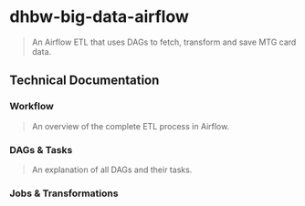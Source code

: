 # dhbw-big-data-airflow
> An Airflow ETL that uses DAGs to fetch, transform and save MTG card data.

## Technical Documentation
### Workflow
> An overview of the complete ETL process in Airflow.
### DAGs & Tasks
> An explanation of all DAGs and their tasks.

### Jobs & Transformations

